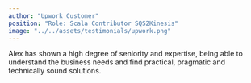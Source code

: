 ```yaml
---
author: "Upwork Customer"
position: "Role: Scala Contributor SQS2Kinesis"
image: "../../assets/testimonials/upwork.png"
---
```


Alex has shown a high degree of seniority and expertise, being able to understand the business needs and find practical, pragmatic and technically sound solutions.

